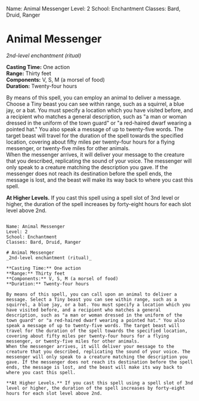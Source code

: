 Name: Animal Messenger
Level: 2
School: Enchantment
Classes: Bard, Druid, Ranger

# Animal Messenger 
_2nd-level enchantment (ritual)_ 

**Casting Time:** One action    
**Range:** Thirty feet    
**Components:** V, S, M (a morsel of food)    
**Duration:** Twenty-four hours 

By means of this spell, you can employ an animal to deliver a message. Choose a Tiny beast you can see within range, such as a squirrel, a blue jay, or a bat. You must specify a location which you have visited before, and a recipient who matches a general description, such as "a man or woman dressed in the uniform of the town guard" or "a red-haired dwarf wearing a pointed hat." You also speak a message of up to twenty-five words. The target beast will travel for the duration of the spell towards the specified location, covering about fifty miles per twenty-four hours for a flying messenger, or twenty-five miles for other animals.    
When the messenger arrives, it will deliver your message to the creature that you described, replicating the sound of your voice. The messenger will only speak to a creature matching the description you gave. If the messenger does not reach its destination before the spell ends, the message is lost, and the beast will make its way back to where you cast this spell. 

**At Higher Levels.** If you cast this spell using a spell slot of 3nd level or higher, the duration of the spell increases by forty-eight hours for each slot level above 2nd. 
```

Name: Animal Messenger
Level: 2
School: Enchantment
Classes: Bard, Druid, Ranger

# Animal Messenger 
_2nd-level enchantment (ritual)_ 

**Casting Time:** One action    
**Range:** Thirty feet    
**Components:** V, S, M (a morsel of food)    
**Duration:** Twenty-four hours 

By means of this spell, you can call upon an animal to deliver a message. Select a Tiny beast you can see within range, such as a squirrel, a blue jay, or a bat. You must specify a location which you have visited before, and a recipient who matches a general description, such as "a man or woman dressed in the uniform of the town guard" or "a red-haired dwarf wearing a pointed hat." You also speak a message of up to twenty-five words. The target beast will travel for the duration of the spell towards the specified location, covering about fifty miles per twenty-four hours for a flying messenger, or twenty-five miles for other animals.    
When the messenger arrives, it will deliver your message to the creature that you described, replicating the sound of your voice. The messenger will only speak to a creature matching the description you gave. If the messenger does not reach its destination before the spell ends, the message is lost, and the beast will make its way back to where you cast this spell. 

**At Higher Levels.** If you cast this spell using a spell slot of 3nd level or higher, the duration of the spell increases by forty-eight hours for each slot level above 2nd.